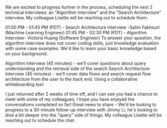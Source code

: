 We are excited to progress further in the process, scheduling the next 2 technical interviews: an "Algorithm Interview" and the "Search Architecture" interview. My colleague Lisette will be reaching out to schedule them.

01:00 PM - 01:45 PM (PDT) - Search Architecture Interview -Salim Fakhouri (Machine Learning Engineer)
01:45 PM - 02:30 PM (PDT) - Algorithm Interview- Victoria Huang (Software Engineer)
To answer your question, the algorithm interview does not cover coding skills, just knowledge evaluation with some case examples. We'd like to learn your basic knowledge based on your background. 


Algorithm Interview (45 minutes) - we’ll cover questions about query understanding and the retrieval side of the search
Search Architecture Interview (45 minutes) - we’ll cover data flows and search request flow architecture from the user to the back end. Using a collaborative whiteboarding tool


I just returned after 2 weeks of time off, and I can see you had a chance to meet with some of my colleagues, I hope you have enjoyed the conversations completed so far! Great news to share - We'd be looking to progress to a 30-minute follow-up interview with Jimmy Li, he's looking to dive a bit deeper into the "query" side of things. My colleague Lisette will be reaching out to schedule the chat.